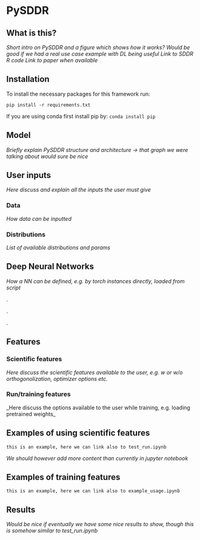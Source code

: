 # PySDDR

## What is this?
_Short intro on PySDDR and a figure which shows how it works? Would be good if we had a real use case example with DL being useful_
_Link to SDDR R code_
_Link to paper when available_

## Installation

To install the necessary packages for this framework run:

```
pip install -r requirements.txt
```

If you are using conda first install pip by: ```conda install pip```

## Model
_Briefly explain PySDDR structure and architecture -> that graph we were talking about would sure be nice_

## User inputs
_Here discuss and explain all the inputs the user must give_
### Data
_How data can be inputted_ 
### Distributions
_List of available distributions and params_
## Deep Neural Networks
_How a NN can be defined, e.g. by torch instances directly, loaded from script_

.

.

.

## Features
### Scientific features
_Here discuss the scientific features available to the user, e.g. w or w/o orthogonolization, optimizer options etc._
### Run/training features
<find a better name for run and training features:P>
_Here discuss the options available to the user while training, e.g. loading pretrained weights_

## Examples of using scientific features
```
this is an example, here we can link also to test_run.ipynb
```
_We should however add more content than currently in jupyter notebook_

 ## Examples of training features
```
this is an example, here we can link also to example_usage.ipynb
```


## Results
_Would be nice if eventually we have some nice results to show, though this is somehow similar to test_run.ipynb_
